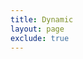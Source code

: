 ```yaml
---
title: Dynamic
layout: page
exclude: true
---
```



<!--stackedit_data:
eyJoaXN0b3J5IjpbODUyMDkyNjhdfQ==
-->